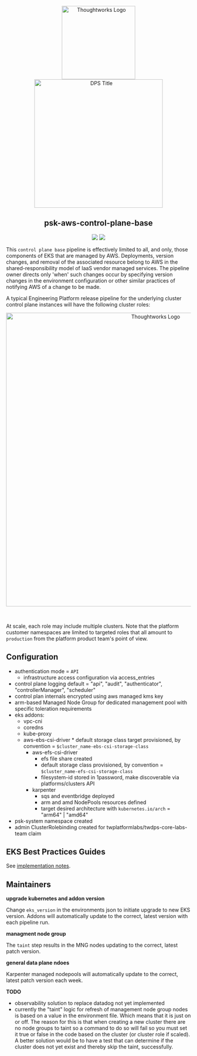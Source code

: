 <div align="center">
	<p>
	<img alt="Thoughtworks Logo" src="https://raw.githubusercontent.com/twplatformlabs/static/master/thoughtworks_flamingo_wave.png?sanitize=true" width=200 /><br />
	<img alt="DPS Title" src="https://raw.githubusercontent.com/twplatformlabs/static/master/EMPCPlatformStarterKitsImage.png?sanitize=true" width=350/><br />
	<h2>psk-aws-control-plane-base</h2>
	<a href="https://opensource.org/licenses/MIT"><img src="https://img.shields.io/github/license/twplatformlabs/psk-aws-control-plane-base"></a> <a href="https://aws.amazon.com"><img src="https://img.shields.io/badge/-deployed-blank.svg?style=social&logo=amazon"></a>
	</p>
</div>

This `control plane base` pipeline is effectively limited to all, and only, those components of EKS that are managed by AWS. Deployments, version changes, and removal of the associated resource belong to AWS in the shared-responsibility model of IaaS vendor managed services. The pipeline owner directs only 'when' such changes occur by specifying version changes in the environment configuration or other similar practices of notifying AWS of a change to be made.  

A typical Engineering Platform release pipeline for the underlying cluster control plane instances will have the following cluster roles:

<div align="center">
	<p>
		<img alt="Thoughtworks Logo" src="https://raw.githubusercontent.com/twplatformlabs/psk-aws-control-plane-base/main/release-pipeline.png?sanitize=true" width=800 />
	</p>
</div>
<br />

At scale, each role may include multiple clusters. Note that the platform customer namespaces are limited to targeted roles that all amount to `production` from the platform product team's point of view.  

## Configuration

* authentication mode = `API`
	* infrastructure access configuration via access_entries
* control plane logging default = "api", "audit", "authenticator", "controllerManager", "scheduler"
* control plan internals encrypted using aws managed kms key
* arm-based Managed Node Group for dedicated management pool with specific toleration requirements
* eks addons:
  * vpc-cni
  * coredns
  * kube-proxy
  * aws-ebs-csi-driver
		* default storage class target provisioned, by convention = `$cluster_name-ebs-csi-storage-class`
	* aws-efs-csi-driver
		* efs file share created
		* default storage class provisioned, by convention = `$cluster_name-efs-csi-storage-class`
		* filesystem-id stored in 1password, make discoverable via platforms/clusters API
	* karpenter
		* sqs and eventbridge deployed
		* arm and amd NodePools resources defined
		* target desired architecture with `kubernetes.io/arch` = "arm64" | "amd64"
* psk-system namespace created
* admin ClusterRolebinding created for twplatformlabs/twdps-core-labs-team claim

## EKS Best Practices Guides

See [implementation notes](EKS-Best-Practices-Guides.md).  

## Maintainers

**upgrade kubernetes and addon version**  

Change `eks_version` in the environments json to initiate upgrade to new EKS version. Addons will automatically update to the correct, latest version with each pipeline run.  

**managment node group**  

The `taint` step results in the MNG nodes updating to the correct, latest patch version.  

**general data plane ndoes**  

Karpenter managed nodepools will automatically update to the correct, latest patch version each week.  

**TODO**  

* observability solution to replace datadog not yet implemented
* currently the "taint" logic for refresh of management node group nodes is based on a value in the environment file. Which means that it is just on or off. The reason for this is that when creating a new cluster there are no node groups to taint so a command to do so will fail so you must set it true or false in the code based on the cluster (or cluster role if scaled). A better solution would be to have a test that can determine if the cluster does not yet exist and thereby skip the taint, successfully.
